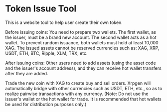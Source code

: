 # Token Issue Tool

This is a website tool to help user create their own token.

Before issuing coins: You need to prepare two wallets. The first wallet, as the issuer, must be a brand new account. The second wallet acts as a hot wallet. To prevent random issuance, both wallets must hold at least 10,000 XAG. The issued assets cannot be reserved currencies such as: XAG, XRP, USDT, ETH, BTC, Ripple, XLM, TRX, etc.

After issuing coins: Other users need to add assets (using the asset code and the issuer's account address), and they can receive hot wallet transfers after they are added.

Trade the new coin with XAG to create buy and sell orders. Xrpgen will automatically bridge with other currencies such as USDT, ETH, etc., so as to realize pairwise transactions with any currency. (Note: Do not use the issuer's wallet or the hot wallet for trade. It is recommended that hot wallets be used for distribution purposes only.)
